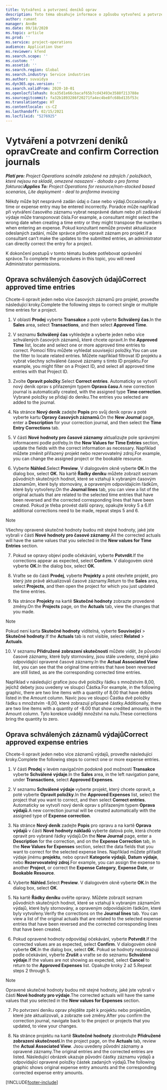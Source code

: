 ```yaml
---
title: Vytváření a potvrzení deníků oprav
description: Toto téma obsahuje informace o způsobu vytvoření a potvrzení deníku oprav..
author: rumant
manager: AnnBe
ms.date: 09/18/2020
ms.topic: article
ms.prod: ''
ms.service: project-operations
audience: Application User
ms.reviewer: kfend
ms.search.scope: ''
ms.custom: ''
ms.assetid: ''
ms.search.region: Global
ms.search.industry: Service industries
ms.author: suvaidya
ms.dyn365.ops.version: ''
ms.search.validFrom: 2020-10-01
ms.openlocfilehash: 8ca35d1e66cbacaf65b7cd43493e3588f213788e
ms.sourcegitcommit: fa32b1893286f20271fa4ec4be8fc68bd135f53c
ms.translationtype: HT
ms.contentlocale: cs-CZ
ms.lasthandoff: 02/15/2021
ms.locfileid: "5276925"
---
```

# <a name="create-and-confirm-correction-journals"></a><span data-ttu-id="25469-103">Vytváření a potvrzení deníků oprav</span><span class="sxs-lookup"><span data-stu-id="25469-103">Create and confirm Correction journals</span></span>

<span data-ttu-id="25469-104">_**Platí pro:** Project Operations scénáře založené na zdrojích / položkách, které nejsou na skladě, omezené nasazení - dohoda o pro forma fakturaci_</span><span class="sxs-lookup"><span data-stu-id="25469-104">_**Applies To:** Project Operations for resource/non-stocked based scenarios, Lite deployment - deal to proforma invoicing_</span></span>

<span data-ttu-id="25469-105">Někdy může být nesprávně zadán údaj o čase nebo výdaji.</span><span class="sxs-lookup"><span data-stu-id="25469-105">Occasionally a time or expense entry may be entered incorrectly.</span></span> <span data-ttu-id="25469-106">Poradce může například při vytváření časového záznamu vybrat nesprávné datum nebo při zadávání výdaje může transponovat čísla.</span><span class="sxs-lookup"><span data-stu-id="25469-106">For example, a consultant might select the wrong date when creating a time entry or they might transpose the numbers when entering an expense.</span></span> <span data-ttu-id="25469-107">Pokud konzultant nemůže provést aktualizace odeslaných zadání, může správce přímo opravit záznam pro projekt.</span><span class="sxs-lookup"><span data-stu-id="25469-107">If a consultant can’t make the updates to the submitted entries, an administrator can directly correct the entry for a project.</span></span>

<span data-ttu-id="25469-108">K dokončení postupů v tomto tématu budete potřebovat oprávnění správce.</span><span class="sxs-lookup"><span data-stu-id="25469-108">To complete the procedures in this topic, you will need Administrator permissions.</span></span>

## <a name="correct-approved-time-entries"></a><span data-ttu-id="25469-109">Oprava schválených časových údajů</span><span class="sxs-lookup"><span data-stu-id="25469-109">Correct approved time entries</span></span>     

<span data-ttu-id="25469-110">Chcete-li opravit jeden nebo více časových záznamů pro projekt, proveďte následující kroky.</span><span class="sxs-lookup"><span data-stu-id="25469-110">Complete the following steps to correct single or multiple time entries for a project.</span></span>

1. <span data-ttu-id="25469-111">V oblasti **Prodej** vyberte **Transakce** a poté vyberte **Schválený čas**.</span><span class="sxs-lookup"><span data-stu-id="25469-111">In the **Sales** area, select **Transactions**, and then select **Approved Time**.</span></span> 

2. <span data-ttu-id="25469-112">V seznamu **Schválený čas** vyhledejte a vyberte jeden nebo více schválených časových záznamů, které chcete opravit.</span><span class="sxs-lookup"><span data-stu-id="25469-112">In the **Approved Time** list, locate and select one or more approved time entries to correct.</span></span> <span data-ttu-id="25469-113">Pomocí filtru můžete vyhledat související položky.</span><span class="sxs-lookup"><span data-stu-id="25469-113">You can use the filter to locate related entries.</span></span> <span data-ttu-id="25469-114">Můžete například filtrovat ID projektu a vybrat všechny schválené časové záznamy s tímto ID projektu.</span><span class="sxs-lookup"><span data-stu-id="25469-114">For example, you might filter on a Project ID, and select all approved time entries with that Project ID.</span></span>

3. <span data-ttu-id="25469-115">Zvolte **Opravit položky**.</span><span class="sxs-lookup"><span data-stu-id="25469-115">Select **Correct entries**.</span></span> <span data-ttu-id="25469-116">Automaticky se vytvoří nový deník oprav s přiřazeným typem **Oprava času**.</span><span class="sxs-lookup"><span data-stu-id="25469-116">A new correction journal is automatically created, with the assigned type **Time correction**.</span></span> <span data-ttu-id="25469-117">Vybrané položky se přidají do deníku.</span><span class="sxs-lookup"><span data-stu-id="25469-117">The entries you selected are added to the journal.</span></span> 

4. <span data-ttu-id="25469-118">Na stránce **Nový deník** zadejte **Popis** pro svůj deník oprav a poté vyberte kartu **Opravy časových záznamů**.</span><span class="sxs-lookup"><span data-stu-id="25469-118">On the **New Journal** page, enter a **Description** for your correction journal, and then select the **Time Entry Corrections** tab.</span></span>  

5. <span data-ttu-id="25469-119">V části **Nové hodnoty pro časové záznamy** aktualizujte pole správnými informacemi podle potřeby.</span><span class="sxs-lookup"><span data-stu-id="25469-119">In the **New Values for Time Entries** section, update the fields with the correct information as necessary.</span></span> <span data-ttu-id="25469-120">Například můžete změnit přiřazený projekt nebo rezervovatelný zdroj.</span><span class="sxs-lookup"><span data-stu-id="25469-120">For example, you can change the assigned project or the bookable resource.</span></span>

6. <span data-ttu-id="25469-121">Vyberte **Náhled**.</span><span class="sxs-lookup"><span data-stu-id="25469-121">Select **Preview**.</span></span> <span data-ttu-id="25469-122">V dialogovém okně vyberte **OK**.</span><span class="sxs-lookup"><span data-stu-id="25469-122">In the dialog box, select **OK**.</span></span> <span data-ttu-id="25469-123">Na kartě **Řádky deníku** můžete zobrazit seznam původních skutečných hodnot, které se vztahují k vybraným časovým záznamům, které byly stornovány, a opraveným odpovídajícím řádkům, které byly vytvořeny.</span><span class="sxs-lookup"><span data-stu-id="25469-123">On the **Journal lines** tab, you can view a list of the original actuals that are related to the selected time entries that have been reversed and the corrected corresponding lines that have been created.</span></span> <span data-ttu-id="25469-124">Pokud je třeba provést další opravy, opakujte kroky 5 a 6.</span><span class="sxs-lookup"><span data-stu-id="25469-124">If additional corrections need to be made, repeat steps 5 and 6.</span></span> 

> [!NOTE]
> <span data-ttu-id="25469-125">Všechny opravené skutečné hodnoty budou mít stejné hodnoty, jaké jste vybrali v části **Nové hodnoty pro časové záznamy**.</span><span class="sxs-lookup"><span data-stu-id="25469-125">All the corrected actuals will have the same values that you selected in the **New values for Time Entries** section.</span></span>

7. <span data-ttu-id="25469-126">Pokud se opravy objeví podle očekávání, vyberte **Potvrdit**.</span><span class="sxs-lookup"><span data-stu-id="25469-126">If the corrections appear as expected, select **Confirm**.</span></span> <span data-ttu-id="25469-127">V dialogovém okně vyberte **OK**.</span><span class="sxs-lookup"><span data-stu-id="25469-127">In the dialog box, select **OK**.</span></span>

8. <span data-ttu-id="25469-128">Vraťte se do části **Prodej**, vyberte **Projekty** a poté otevřete projekt, pro který jste právě aktualizovali časové záznamy.</span><span class="sxs-lookup"><span data-stu-id="25469-128">Return to the **Sales** area, select **Projects**, and then open the project for which you just updated the time entries.</span></span> 

9. <span data-ttu-id="25469-129">Na stránce **Projekty** na kartě **Skutečné hodnoty** zobrazte provedené změny.</span><span class="sxs-lookup"><span data-stu-id="25469-129">On the **Projects** page, on the **Actuals** tab, view the changes that you made.</span></span> 

> [!NOTE]
> <span data-ttu-id="25469-130">Pokud není karta **Skutečné hodnoty** viditelná, vyberte **Související** > **Skutečné hodnoty**.</span><span class="sxs-lookup"><span data-stu-id="25469-130">If the **Actuals** tab is not visible, select **Related** > **Actuals**.</span></span>  

10. <span data-ttu-id="25469-131">V seznamu **Přidružené zobrazení skutečností** můžete vidět, že původní časové záznamy, které byly stornovány, jsou stále uvedeny, stejně jako odpovídající opravené časové záznamy.</span><span class="sxs-lookup"><span data-stu-id="25469-131">In the **Actual Associated View** list, you can see that the original time entries that have been reversed are still listed, as are the corresponding corrected time entries.</span></span> 

<span data-ttu-id="25469-132">Například v následující grafice jsou dvě položky řádku s množstvím 8,00, jejichž debety jsou uvedeny ve sloupci Částka.</span><span class="sxs-lookup"><span data-stu-id="25469-132">For example, in the following graphic, there are two line items with a quantity of 8.00 that have debits listed in the Amount column.</span></span> <span data-ttu-id="25469-133">Navíc jsou ve sloupci Částka dvě položky řádku s množstvím -8,00, které zobrazují připsané částky.</span><span class="sxs-lookup"><span data-stu-id="25469-133">Additionally, there are two line items with a quantity of -8.00 that show credited amounts in the Amount column.</span></span> <span data-ttu-id="25469-134">Tyto korekce uvádějí množství na nulu.</span><span class="sxs-lookup"><span data-stu-id="25469-134">These corrections bring the quantity to zero.</span></span>

 
## <a name="correct-approved-expense-entries"></a><span data-ttu-id="25469-135">Oprava schválených záznamů výdajů</span><span class="sxs-lookup"><span data-stu-id="25469-135">Correct approved expense entries</span></span>

<span data-ttu-id="25469-136">Chcete-li opravit jeden nebo více záznamů výdajů, proveďte následující kroky.</span><span class="sxs-lookup"><span data-stu-id="25469-136">Complete the following steps to correct one or more expense entries.</span></span> 

1. <span data-ttu-id="25469-137">V části **Prodej** v levém navigačním podokně pod možností **Transakce** vyberte **Schválené výdaje**.</span><span class="sxs-lookup"><span data-stu-id="25469-137">In the **Sales** area, in the left navigation pane, under **Transactions**, select **Approved Expenses**.</span></span>

2. <span data-ttu-id="25469-138">V seznamu **Schválené výdaje** vyberte projekt, který chcete opravit, a poté vyberte **Opravit položky**.</span><span class="sxs-lookup"><span data-stu-id="25469-138">In the **Approved Expenses** list, select the project that you want to correct, and then select **Correct entries**.</span></span> <span data-ttu-id="25469-139">Automaticky se vytvoří nový deník oprav s přiřazeným typem **Oprava výdajů**.</span><span class="sxs-lookup"><span data-stu-id="25469-139">A new correction journal will be created automatically with the assigned type of **Expense correction**.</span></span> 

3. <span data-ttu-id="25469-140">Na stránce **Nový deník** zadejte **Popis** pro opravu a na kartě **Oprava výdajů** v části **Nové hodnoty nákladů** vyberte datová pole, která chcete opravit pro vybrané řádky výdajů.</span><span class="sxs-lookup"><span data-stu-id="25469-140">On the **New Journal** page, enter a **Description** for the correction, and on the **Expense Correction** tab, in the **New Values for Expenses** section, select the data fields that you want to correct for the selected expense lines.</span></span> <span data-ttu-id="25469-141">Například můžete přiřadit výdaje jinému **projektu**, nebo opravit **Kategorie výdajů**, **Datum výdaje**, nebo **Rezervovatelný zdroj**.</span><span class="sxs-lookup"><span data-stu-id="25469-141">For example, you can assign the expense to another **Project**, or correct the **Expense Category**, **Expense Date**, or **Bookable Resource**.</span></span>

4. <span data-ttu-id="25469-142">Vyberte **Náhled**.</span><span class="sxs-lookup"><span data-stu-id="25469-142">Select **Preview**.</span></span> <span data-ttu-id="25469-143">V dialogovém okně vyberte **OK**.</span><span class="sxs-lookup"><span data-stu-id="25469-143">In the dialog box, select **OK**.</span></span> 

5. <span data-ttu-id="25469-144">Na kartě **Řádky deníku** ověřte opravy. Můžete zobrazit seznam původních skutečných hodnot, které se vztahují k vybraným záznamům výdajů, které byly stornovány, a opraveným odpovídajícím řádkům, které byly vytvořeny.</span><span class="sxs-lookup"><span data-stu-id="25469-144">Verify the corrections on the **Journal lines** tab. You can view a list of the original actuals that are related to the selected expense entries that have been reversed and the corrected corresponding lines that have been created.</span></span>

6. <span data-ttu-id="25469-145">Pokud opravené hodnoty odpovídají očekávání, vyberte **Potvrdit**.</span><span class="sxs-lookup"><span data-stu-id="25469-145">If the corrected values are as expected, select **Confirm**.</span></span> <span data-ttu-id="25469-146">V dialogovém okně vyberte **OK**.</span><span class="sxs-lookup"><span data-stu-id="25469-146">In the dialog box, select **OK.**</span></span> <span data-ttu-id="25469-147">Pokud se hodnoty nezobrazují podle očekávání, vyberte **Zrušit** a vraťte se do seznamu **Schválené výdaje**.</span><span class="sxs-lookup"><span data-stu-id="25469-147">If the values are not showing as expected, select **Cancel** to return to the **Approved Expenses** list.</span></span> <span data-ttu-id="25469-148">Opakujte kroky 2 až 5.</span><span class="sxs-lookup"><span data-stu-id="25469-148">Repeat steps 2 through 5.</span></span> 

> [!NOTE]
> <span data-ttu-id="25469-149">Opravené skutečné hodnoty budou mít stejné hodnoty, jaké jste vybrali v části **Nové hodnoty pro výdaje**.</span><span class="sxs-lookup"><span data-stu-id="25469-149">The corrected actuals will have the same values that you selected in the **New values for Expenses** section.</span></span>

7. <span data-ttu-id="25469-150">Po potvrzení deníku oprav přejděte zpět k projektu nebo projektům, které jste aktualizovali, a zobrazte své změny.</span><span class="sxs-lookup"><span data-stu-id="25469-150">After you confirm the correction journal, navigate back to the project or projects that you updated, to view your changes.</span></span>  

8. <span data-ttu-id="25469-151">Na stránce projektu na kartě **Skutečné hodnoty** zkontrolujte **Přidružené zobrazení skutečností**.</span><span class="sxs-lookup"><span data-stu-id="25469-151">In the project page, on the **Actuals** tab, review the **Actual Associated View**.</span></span> <span data-ttu-id="25469-152">Jsou uvedeny původní záznamy a opravené záznamy.</span><span class="sxs-lookup"><span data-stu-id="25469-152">The original entries and the corrected entries are listed.</span></span> <span data-ttu-id="25469-153">Následující obrázek ukazuje původní částky záznamu výdajů a odpovídající opravené položky částek zadaných výdajů.</span><span class="sxs-lookup"><span data-stu-id="25469-153">The following graphic shows original expense entry amounts and the corresponding corrected expense entry amounts.</span></span> 




[!INCLUDE[footer-include](../includes/footer-banner.md)]